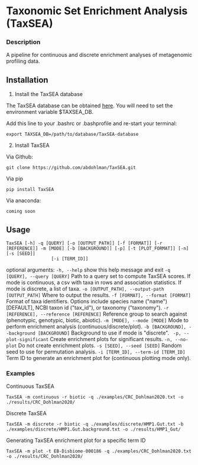 # Taxonomic Set Enrichment Analysis (TaxSEA)

### Description

A pipeline for continuous and discrete enrichment analyses of metagenomic profiling data.


## Installation

1. Install the TaxSEA database

The TaxSEA database can be obtained [here](https://github.com/abdohlman/TaxSEA-database). You will need to set the environment variable $TAXSEA_DB.

Add this line to your .bashrc or .bashprofile and re-start your terminal:
~~~
export TAXSEA_DB=/path/to/database/TaxSEA-database
~~~

2. Install TaxSEA

Via Github:
~~~
git clone https://github.com/abdohlman/TaxSEA.git
~~~

Via pip
~~~
pip install TaxSEA
~~~


Via anaconda:
~~~
coming soon
~~~


## Usage

~~~
TaxSEA [-h] -q [QUERY] [-o [OUTPUT_PATH]] [-f [FORMAT]] [-r [REFERENCE]] -m [MODE] [-b [BACKGROUND]] [-p] [-t [PLOT_FORMAT]] [-n] [-s [SEED]]
                 [-i [TERM_ID]]
~~~

optional arguments:
  `-h, --help`            show this help message and exit
  `-q [QUERY], --query [QUERY]`
                        Path to a query set to compute TaxSEA scores. If mode is continuous, a csv with taxa in rows and association statistics. If mode
                        is discrete, a list of taxa.
  `-o [OUTPUT_PATH], --output-path [OUTPUT_PATH]`
                        Where to output the results.
  `-f [FORMAT], --format [FORMAT]`
                        Format of taxa identifiers. Options include species name ("name") [DEFAULT], NCBI taxon id ("tax_id"), or taxonomy ("taxonomy").
  `-r [REFERENCE], --reference [REFERENCE]`
                        Reference group to search against (phenotypic, genotypic, biotic, abiotic).
  `-m [MODE], --mode [MODE]`
                        Mode to perform enrichment analysis (continuous/discrete/plot).
  `-b [BACKGROUND], --background [BACKGROUND]`
                        Background to use if mode is "discrete".
 ` -p, --plot-significant`
                        Create enrichment plots for significant results.
  `-n, --no-plot`         Do not create enrichment plots.
  `-s [SEED], --seed [SEED]`
                        Random seed to use for permutation analysis.
  `-i [TERM_ID], --term-id [TERM_ID]`
                        Term ID to generate an enrichment plot for (continuous plotting mode only).


### Examples

Continuous TaxSEA
~~~
TaxSEA -m continuous -r biotic -q ./examples/CRC_Dohlman2020.txt -o ./results/CRC_Dohlman2020/
~~~

Discrete TaxSEA
~~~
TaxSEA -m discrete -r biotic -q ./examples/discrete/HMP1.Gut.txt -b ./examples/discrete/HMP1.Gut.background.txt -o ./results/HMP1_Gut/
~~~

Generating TaxSEA enrichment plot for a specific term ID
~~~
TaxSEA -m plot -t EB-Disbiome-000186 -q ./examples/CRC_Dohlman2020.txt -o ./results/CRC_Dohlman2020/
~~~
